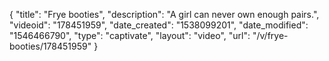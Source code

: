 {
    "title": "Frye booties",
    "description": "A girl can never own enough pairs.",
    "videoid": "178451959",
    "date_created": "1538099201",
    "date_modified": "1546466790",
    "type": "captivate",
    "layout": "video",
    "url": "\/v\/frye-booties\/178451959"
}